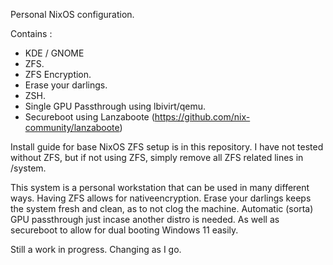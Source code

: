 Personal NixOS configuration.

Contains :
- KDE / GNOME
- ZFS.
- ZFS Encryption.
- Erase your darlings.
- ZSH.
- Single GPU Passthrough using lbivirt/qemu.
- Secureboot using Lanzaboote (https://github.com/nix-community/lanzaboote)


Install guide for base NixOS ZFS setup is in this repository. I have not tested without ZFS, but if not using ZFS, simply remove all ZFS related lines in /system. 

This system is a personal workstation that can be used in many different ways. Having ZFS allows for nativeencryption. Erase your darlings keeps the system fresh and clean, as to not clog the machine. Automatic (sorta) GPU passthrough just incase another distro is needed. As well as secureboot to allow for dual booting Windows 11 easily. 



Still a work in progress. Changing as I go. 
